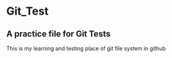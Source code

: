 # Git_Test 
## A practice file for Git Tests
This is my learning and testing place of git file system in github
